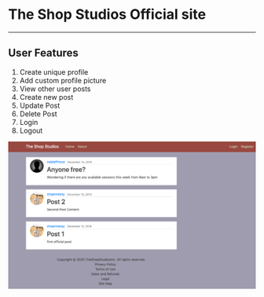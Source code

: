 # The Shop Studios Official site
***

## User Features
1. Create unique profile
2. Add custom profile picture
3. View other user posts
4. Create new post
5. Update Post
6. Delete Post
7. Login
8. Logout

![picture](/screenshots/home.jpg)